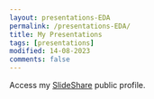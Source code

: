 ```yaml
---
layout: presentations-EDA
permalink: /presentations-EDA/
title: My Presentations
tags: [presentations]
modified: 14-08-2023
comments: false
---
```


Access my <a href="https://www.slideshare.net/AshutoshSatapathy4" target="_blank">SlideShare</a> public profile.
